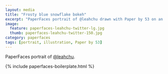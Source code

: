 ```yaml
---
layout: media
title: "Frosty blue snowflake bokeh"
excerpt: "PaperFaces portrait of @leahchu drawn with Paper by 53 on an iPad."
image: 
  feature: paperfaces-leahchu-twitter-lg.jpg
  thumb: paperfaces-leahchu-twitter-150.jpg
category: paperfaces
tags: [portrait, illustration, Paper by 53]
---
```


PaperFaces portrait of [@leahchu](http://twitter.com/leahchu).

{% include paperfaces-boilerplate.html %}